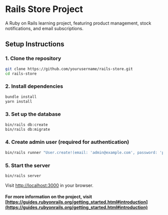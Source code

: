 # Rails Store Project

A Ruby on Rails learning project, featuring product management, stock notifications, and email subscriptions.


## Setup Instructions

### 1. Clone the repository
```bash
git clone https://github.com/yourusername/rails-store.git
cd rails-store
```

### 2. Install dependencies
```bash
bundle install
yarn install
```

### 3. Set up the database
```bash
bin/rails db:create
bin/rails db:migrate
```

### 4. Create admin user (required for authentication)
```bash
bin/rails runner "User.create!(email: 'admin@example.com', password: 'password')"
```

### 5. Start the server
```bash
bin/rails server
```

Visit [http://localhost:3000](http://localhost:3000) in your browser.

#### For more information on the project, visit [https://guides.rubyonrails.org/getting_started.html#introduction](https://guides.rubyonrails.org/getting_started.html#introduction)
